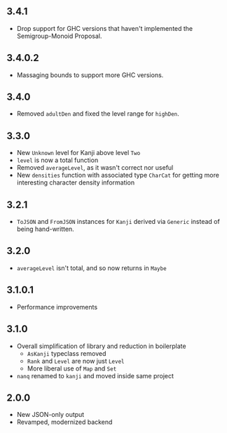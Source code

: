 ## 3.4.1

- Drop support for GHC versions that haven't implemented the Semigroup-Monoid
  Proposal.

## 3.4.0.2

- Massaging bounds to support more GHC versions.

## 3.4.0

- Removed `adultDen` and fixed the level range for `highDen`.

## 3.3.0

- New `Unknown` level for Kanji above level `Two`
- `level` is now a total function
- Removed `averageLevel`, as it wasn't correct nor useful
- New `densities` function with associated type `CharCat` for getting more
  interesting character density information

## 3.2.1

- `ToJSON` and `FromJSON` instances for `Kanji` derived via `Generic`
  instead of being hand-written.

## 3.2.0

- `averageLevel` isn't total, and so now returns in `Maybe`

## 3.1.0.1

- Performance improvements

## 3.1.0

- Overall simplification of library and reduction in boilerplate
  - `AsKanji` typeclass removed
  - `Rank` and `Level` are now just `Level`
  - More liberal use of `Map` and `Set`
- `nanq` renamed to `kanji` and moved inside same project

## 2.0.0

- New JSON-only output
- Revamped, modernized backend
